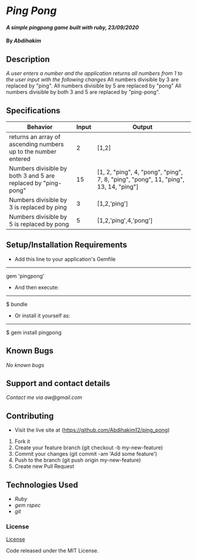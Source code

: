 # _Ping Pong_

#### _A simple pingpong game built with ruby, 23/09/2020_

#### By _**Abdihakim**_

## Description

_A user enters a number and the application returns all numbers from 1 to the user input with the following changes_
All numbers divisible by 3 are replaced by "ping".
All numbers divisible by 5 are replaced by "pong"
All numbers divisible by both 3 and 5 are replaced by "ping-pong".

## Specifications

| Behavior  |                                         Input |   Output |
| ------------- | ------------- |-------------|
| returns an array of ascending numbers up to the number entered | 2  |    [1,2]|
| Numbers divisible by both 3 and 5 are replaced by "ping-pong" | 15  |[1, 2, "ping", 4, "pong", "ping", 7, 8, "ping", "pong", 11, "ping", 13, 14, "ping"] |
| Numbers divisible by 3 is replaced by ping  | 3  |             [1,2,'ping']|
| Numbers divisible by 5 is replaced by pong  | 5  |             [1,2,'ping',4,'pong']|

## Setup/Installation Requirements
* Add this line to your application's Gemfile
-----
gem 'pingpong' 
* And then execute:
-----
 $ bundle
* Or install it yourself as:
------
 $ gem install pingpong
## Known Bugs

_No known bugs_

## Support and contact details

_Contact me via aw@gmail.com_
## Contributing
* Visit the live site at (https://github.com/Abdihakim12/ping_pong)
1. Fork it
2. Create your feature branch (git checkout -b my-new-feature)
3. Commit your changes (git commit -am 'Add some feature')
4. Push to the branch (git push origin my-new-feature)
5.  Create new Pull Request

## Technologies Used
* _Ruby_
* _gem rspec_
* _git_

### License

[License](https://github.com/Abdihakim12/ping_pong/blob/master/LICENSE)

Code released under the MIT License.